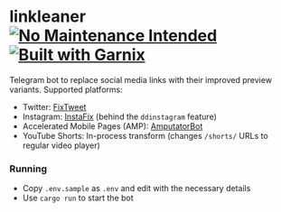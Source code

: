 # linkleaner [![No Maintenance Intended](http://unmaintained.tech/badge.svg)](http://unmaintained.tech/) [![Built with Garnix](https://img.shields.io/static/v1?label=Built%20with&message=Garnix&color=blue&style=flat&logo=nixos&link=https://garnix.io&labelColor=111212)](https://garnix.io)

Telegram bot to replace social media links with their improved preview variants. Supported platforms:

- Twitter: [FixTweet](https://github.com/FixTweet/FixTweet)
- Instagram: [InstaFix](https://github.com/Wikidepia/InstaFix) (behind the `ddinstagram` feature)
- Accelerated Mobile Pages (AMP): [AmputatorBot](https://www.amputatorbot.com/)
- YouTube Shorts: In-process transform (changes `/shorts/` URLs to regular video player)

### Running

- Copy `.env.sample` as `.env` and edit with the necessary details
- Use `cargo run` to start the bot

